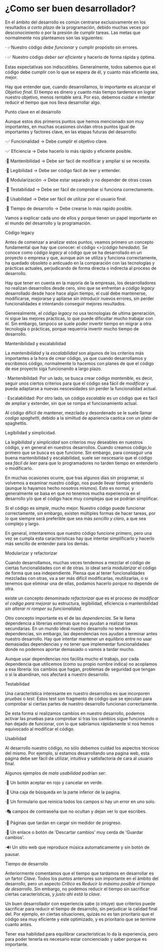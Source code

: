 # ¿Como ser buen desarrollador?

En el ámbito del desarrollo es común centrarse exclusivamente en los resultados _a corto plazo_ de la programación, debido muchas veces por desconocimiento o por la presión de cumplir tareas. Las metas que normalmente nos planteamos son las siguientes:

· ✅Nuestro código _debe funcionar_ y cumplir propósito sin errores.

· ✅ Nuestro código _deber ser eficiente_ y hacerlo de forma rápida y óptima.

Estas expectativas son indiscutibles. Generalmente, todos sabemos que el código debe cumplir con lo que se espera de él, y cuanto más eficiente sea, mejor.

Hay que entender que, cuando desarrollamos, lo importante es alcanzar el _Objetivo final_. El tiempo es dinero y cuanto más tiempo tardemos en lograr nuestro objetivo, menos rentable será. Por eso, debemos cuidar e intentar reducir el tiempo que nos lleva desarrollar algo.

Punto clave en el desarrollo

Aunque estos dos primeros puntos que hemos mencionado son muy importantes, en muchas ocasiones olvidan otros puntos igual de importantes y factores clave, en las etapas futuras del desarrollo:

·✅ Funcionalidad -> Debe cumplir el objetivo clave.

·✅ Eficiencia -> Debe hacerlo lo más rápido y eficiente posible.

·🙈 Mantenibilidad -> Debe ser facil de modificar y ampliar si se necesita.

·🙈 Legibilidad -> Debe ser código fácil de leer y entender.

·🙈 Modularización -> Debe estar separado y no depender de otras cosas

·🙈 Testabilidad -> Debe ser fácil de comprobar si funciona correctamente.

·🙈 Usabilidad -> Debe ser fácil de utilizar por el usuario final.

·🙈 Tiempo de desarrollo -> Debe crearse lo más rapido posible.

Vamos a explicar cada uno de ellos y porque tienen un papel importante en el mundo del desarrollo y la programación.

Código legacy

Antes de comenzar a analizar estos puntos, veamos primero un concepto fundamental que hay que conocer: el código <<Legacy>>(_código heredado_). Se conoce como _código legacy_ al código que se ha desarrollado en un proyecto o empresa y que, aunque aún se utiliza y funciona correctamente, ha quedado obsoleto o anticuado en la comparación con las tecnologías y prácticas actuales, perjudicando de forma directa o indirecta al proceso de desarrollo.

Hay que tener en cuenta en la mayoría de la empresas, los desarrolladores no realizan desarrollos desde cero, sino que se enfrentan a _código legacy_ desarrollado desde hace hace algún tiempo, el cuál debe mantenerse, modificarse, mejorarse y apliarse sin introducir nuevos errores, sin perder funcionalidades e intentando conseguir mejores resultados.

Generealmente, el _código legacy_ no usa tecnologías de ultima generación, ni sigue las mejores prácticas, lo que puede dificultar mucho trabajar con él. Sin embargo, tampoco se suele poder invertir tiempo en migrar a otra tecnología o prácticas, porque requeriría invertir mucho tiempo de desarrollo.

Mantenibilidad y escalabilidad

La _mantenibilidad_ y la _escalabilidad_ son algunos de los criterios más importantes a la hora de crear código, ya que cuando desarrollamos y escribimos código, normalmente lo hacemos con planes de que el código de ese proyecto siga funcionando a largo plazo.

· Mantenibilidad: Por un lado, se busca crear código _mantenible_, es decir, seguir unos ciertos criterios para que el código sea fácil de _modificar_ y pueda adaptarse a nuevas nescesidades sin perder la funcionalidad actual.

· Escalabilidad: Por otro lado, un código _escalable_ es un código que es fácil de ampliar y extender, sin que se rompa el funcionamiento actual.

Al código difícil de mantener, mezclado y desordenado se le suele llamar _codigo spaghetti_, debido a la similtud de apariencia caotica con un plato de spaghettis.

Legibilidad y simplicidad.

La _legibilidad_ y _simplicidad_ son criterios muy deseables en nuestros código, y en general en nuestros desarrollos. Cuando creamos código,lo primero que se busca es que funcione. Sin embargo, para conseguir una buena mantenibilidad y escalabilidad, suele ser nescesario que el código sea _fácil de leer_ para que lo programadores no tarden tiempo en entenderlo o modificarlo.

En muchas ocasiones ocurre, que tras algunos días sin programar, si volvemos a examinar nuestro código, nos puede llevar tiempo entenderlo (aunque lo hayamos hecho nosotros mismos). Esto es normal, y generalmente se basa en que no tenemos mucha experiencia en el desarrollo y/o que el código hace muy complejas que se podrían simplificar.

Si el código es _simple_, mucho mejor. Nuestro código puede funcionar correctamente, sin embargo, existen múltiples formas de hacer tareas, por lo que siempre será preferible que sea más _sencillo y claro_, a que sea complejo y largo.

En general, intentaremos que nuestro código funcione primero, pero una vez se cumpla esta caracteristicas hay que intentar simplificarlo y hacerlo más sencillo de entender para los demás.

Modularizar y refactorizar

Cuando desarrollamos, muchas veces tendemos a mezclar el código de ciertas funcionalidades con el de otras. lo ideal sería _modularizar_ el código de forma que sea independiente. Piensa que al tener funcionalidades mezcladas con otras, va a ser más difícil modificarlas, reutilizarlas, o si tenemos que eliminar una de ellas, podamos hacerlo porque no depende de otra.

existe un concepto denominado _refactorizar_ que es el proceso de _modificar el codigo para mejorar_ su estructura, legibilidad, eficiencia o mantenibilidad _sin alterar ni romper su funcionalidad_.

Otro concepto importante es el de las _dependencias_. Se le llama dependencia a librerías externas que nos ayudan a realizar tareas secundarias. En un mundo ideal nuestro desarrollo no tendríra dependencias, sin embargo, las dependencias nos ayudan a terminar antes nuestro desarrollo. Hay que intentar mantener un equilibrio entre no usar demasiadas dependencias y no tener que implementar funcionalidades donde no podemos aportar demasiado o vamos a tardar mucho.

Aunque usar dependencias nos facilita mucho el trabajo, por cada dependencia que utilicemos (como su propio nombre indica) no acoplamos a esa librería: los cambios que hagan, problemas de seguridad que tengan o si la abandinan, nos afectará a nuestro desarrollo.

Testabilidad

Una característica interesante en nuestro desarrollos es que incorporen _pruebas_ o _test_. Estos test son fragmento de código que se ejecutan para comprobar si ciertas partes de nuestro desarrollo funcionan correctamente.

De esta forma si realizamos cambios en nuestro desarrollo, podemos activar las pruebas para comprobar si tras los cambios sigue funcionando o han dejado de funcionar, con lo que sabríamos rápidamente si nos hemos equivocado al modificar el código.

Usabilidad

Al desarrollo nuestro código, no sólo debemos cuidad los aspectos técnicos del mismo. Por ejemplo, si estamos desarrollando una pagina web, esta página debe ser fácil de utilizar, intuitiva y satisfactoria de cara al usuario final.

Algunos ejemplos de _mala usabilidad_ podrían ser:

·🔴 Un botón aceptar en rojo y cancelar en verde.

·🔎 Una caja de búsqueda en la parte inferior de la pagina.

·🔑 Un formulario que reinicia todos los campos si hay un error en uno solo.

·🎭 campos de contraseña que no ocultan y dejan ver lo que escribes.

·🐌 Páginas que tardan en cargar sin medidor de progreso.

·🚪 Un enlace o botón de 'Descartar cambios' muy cerda de 'Guardar cambios'.

·🔊 Un sitio web que reproduce música automaticamente y sin botón de pausar.

Tiempo de desarrollo

Anteriormente comentamos que el tiempo que tardamos en desarrollar es un fartor _Clave_. Todos los puntos anteriores son importante en el ámbito del desarrollo, pero un aspecto _Crítico_ es _Reducir lo máximo posible el tiempo de desarrollo_. Sin embargo, no podemos reducir el tiempo sin sacrificar ciertas características, y _justo ahi está la clave_.

Un buen desarrollador con experiencia sabe (o intuye) que criterios puede sacrificar para reducir el tiempo de desarrollo, sin perjudicar la calidad final del. Por ejemplo, en ciertas situaciones, quizás no es tan prioritario que el código sea muy eficiente y este optimizado, y es prioritario que se termine cuanto antes.

Tener esa habilidad para equilibrar características lo da la experiencia, pero para poder tenerla es necesario estar concienciado y saber porque es importante.
